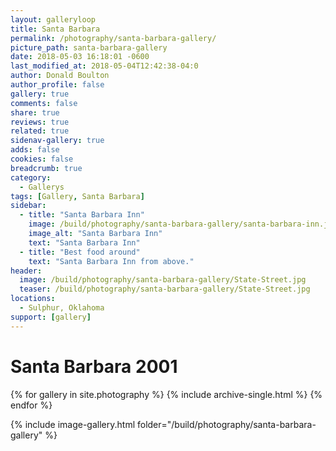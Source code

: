 ```yaml
---
layout: galleryloop
title: Santa Barbara
permalink: /photography/santa-barbara-gallery/
picture_path: santa-barbara-gallery
date: 2018-05-03 16:18:01 -0600
last_modified_at: 2018-05-04T12:42:38-04:0
author: Donald Boulton
author_profile: false
gallery: true
comments: false
share: true
reviews: true
related: true
sidenav-gallery: true
adds: false
cookies: false
breadcrumb: true
category:
  - Gallerys
tags: [Gallery, Santa Barbara] 
sidebar:
  - title: "Santa Barbara Inn"
    image: /build/photography/santa-barbara-gallery/santa-barbara-inn.jpg
    image_alt: "Santa Barbara Inn"
    text: "Santa Barbara Inn"
  - title: "Best food around"
    text: "Santa Barbara Inn from above."
header:
  image: /build/photography/santa-barbara-gallery/State-Street.jpg
  teaser: /build/photography/santa-barbara-gallery/State-Street.jpg
locations:
  - Sulphur, Oklahoma
support: [gallery]
---
```

# Santa Barbara 2001

{% for gallery in site.photography %}
  {% include archive-single.html %}
{% endfor %}

{% include image-gallery.html folder="/build/photography/santa-barbara-gallery" %}
